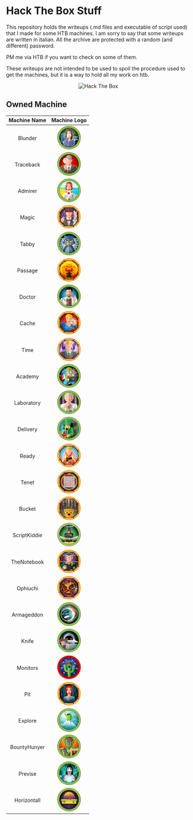 # Hack The Box Stuff

This repository holds the writeups (.md files and executable of script used) that I made for some HTB machines. I am sorry to say that some writeups are written in italian. All the archive are protected with a random (and different) password. 

PM me via HTB if you want to check on some of them.

These writeups are not intended to be used to spoil the procedure used to get the machines, but it is a way to hold all my work on htb.

<p align="center">
	<img src="http://www.hackthebox.eu/badge/image/282797" alt="Hack The Box">
</p>


## Owned Machine

| Machine Name   |      Machine Logo      | 
|:----------------:|:-----------------------:|
|<p style="text-align: center;">Blunder</p>|![](https://github.com/x-Ultra/HackTheBox/blob/main/machineImages/blunder.webp)|
|<p style="text-align: center;">Traceback</p>|![](https://github.com/x-Ultra/HackTheBox/blob/main/machineImages/traceback.webp)|
|<p style="text-align: center;">Admirer</p>|![](https://github.com/x-Ultra/HackTheBox/blob/main/machineImages/admirer.webp)|
|<p style="text-align: center;">Magic</p>|![](https://github.com/x-Ultra/HackTheBox/blob/main/machineImages/magic.webp)|
|<p style="text-align: center;">Tabby</p>|![](https://github.com/x-Ultra/HackTheBox/blob/main/machineImages/tabby.webp)|
|<p style="text-align: center;">Passage</p>|![](https://github.com/x-Ultra/HackTheBox/blob/main/machineImages/passage.webp)|
|<p style="text-align: center;">Doctor</p>|![](https://github.com/x-Ultra/HackTheBox/blob/main/machineImages/doctor.webp)|
|<p style="text-align: center;">Cache</p>|![](https://github.com/x-Ultra/HackTheBox/blob/main/machineImages/cache.webp)|
|<p style="text-align: center;">Time</p>|![](https://github.com/x-Ultra/HackTheBox/blob/main/machineImages/time.webp)|
|<p style="text-align: center;">Academy</p>|![](https://github.com/x-Ultra/HackTheBox/blob/main/machineImages/academy.webp)|
|<p style="text-align: center;">Laboratory</p>|![](https://github.com/x-Ultra/HackTheBox/blob/main/machineImages/laboratory.webp)|
|<p style="text-align: center;">Delivery</p>|![](https://github.com/x-Ultra/HackTheBox/blob/main/machineImages/delivery.webp)|
|<p style="text-align: center;">Ready</p>|![](https://github.com/x-Ultra/HackTheBox/blob/main/machineImages/ready.webp)|
|<p style="text-align: center;">Tenet</p>|![](https://github.com/x-Ultra/HackTheBox/blob/main/machineImages/tenet.webp)|
|<p style="text-align: center;">Bucket</p>|![](https://github.com/x-Ultra/HackTheBox/blob/main/machineImages/bucket.webp)|
|<p style="text-align: center;">ScriptKiddie</p>|![](https://github.com/x-Ultra/HackTheBox/blob/main/machineImages/scriptkiddie.webp)|
|<p style="text-align: center;">TheNotebook</p>|![](https://github.com/x-Ultra/HackTheBox/blob/main/machineImages/thenotebook.webp)|
|<p style="text-align: center;">Ophiuchi</p>|![](https://github.com/x-Ultra/HackTheBox/blob/main/machineImages/ophiuchi.webp)|
|<p style="text-align: center;">Armageddon</p>|![](https://github.com/x-Ultra/HackTheBox/blob/main/machineImages/armageddon.webp)|
|<p style="text-align: center;">Knife</p>|![](https://github.com/x-Ultra/HackTheBox/blob/main/machineImages/knife.webp)|
|<p style="text-align: center;">Monitors</p>|![](https://github.com/x-Ultra/HackTheBox/blob/main/machineImages/monitors.webp)|
|<p style="text-align: center;">Pit</p>|![](https://github.com/x-Ultra/HackTheBox/blob/main/machineImages/pit.webp)|
|<p style="text-align: center;">Explore</p>|![](https://github.com/x-Ultra/HackTheBox/blob/main/machineImages/explore.webp)|
|<p style="text-align: center;">BountyHunyer</p>|![](https://github.com/x-Ultra/HackTheBox/blob/main/machineImages/bountyhunter.webp)|
|<p style="text-align: center;">Previse</p>|![](https://github.com/x-Ultra/HackTheBox/blob/main/machineImages/previse.webp)|
|<p style="text-align: center;">Horizontall</p>|![](https://github.com/x-Ultra/HackTheBox/blob/main/machineImages/horizontall.webp)|